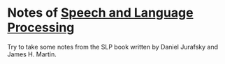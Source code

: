 # Notes of [Speech and Language Processing](https://web.stanford.edu/~jurafsky/slp3/)
Try to take some notes from the SLP book written by Daniel Jurafsky and James H. Martin.

